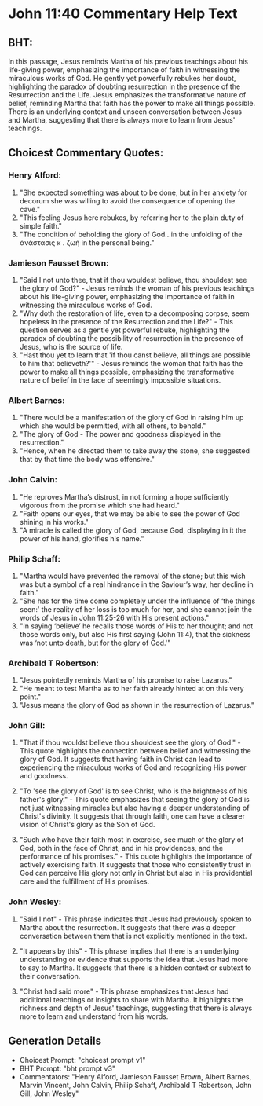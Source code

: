 # John 11:40 Commentary Help Text

## BHT:
In this passage, Jesus reminds Martha of his previous teachings about his life-giving power, emphasizing the importance of faith in witnessing the miraculous works of God. He gently yet powerfully rebukes her doubt, highlighting the paradox of doubting resurrection in the presence of the Resurrection and the Life. Jesus emphasizes the transformative nature of belief, reminding Martha that faith has the power to make all things possible. There is an underlying context and unseen conversation between Jesus and Martha, suggesting that there is always more to learn from Jesus' teachings.

## Choicest Commentary Quotes:
### Henry Alford:
1. "She expected something was about to be done, but in her anxiety for decorum she was willing to avoid the consequence of opening the cave."
2. "This feeling Jesus here rebukes, by referring her to the plain duty of simple faith."
3. "The condition of beholding the glory of God...in the unfolding of the ἀνάστασις κ . ζωή in the personal being."

### Jamieson Fausset Brown:
1. "Said I not unto thee, that if thou wouldest believe, thou shouldest see the glory of God?" - Jesus reminds the woman of his previous teachings about his life-giving power, emphasizing the importance of faith in witnessing the miraculous works of God.
2. "Why doth the restoration of life, even to a decomposing corpse, seem hopeless in the presence of the Resurrection and the Life?" - This question serves as a gentle yet powerful rebuke, highlighting the paradox of doubting the possibility of resurrection in the presence of Jesus, who is the source of life.
3. "Hast thou yet to learn that 'if thou canst believe, all things are possible to him that believeth?'" - Jesus reminds the woman that faith has the power to make all things possible, emphasizing the transformative nature of belief in the face of seemingly impossible situations.

### Albert Barnes:
1. "There would be a manifestation of the glory of God in raising him up which she would be permitted, with all others, to behold."
2. "The glory of God - The power and goodness displayed in the resurrection."
3. "Hence, when he directed them to take away the stone, she suggested that by that time the body was offensive."

### John Calvin:
1. "He reproves Martha’s distrust, in not forming a hope sufficiently vigorous from the promise which she had heard."
2. "Faith opens our eyes, that we may be able to see the power of God shining in his works."
3. "A miracle is called the glory of God, because God, displaying in it the power of his hand, glorifies his name."

### Philip Schaff:
1. "Martha would have prevented the removal of the stone; but this wish was but a symbol of a real hindrance in the Saviour’s way, her decline in faith."
2. "She has for the time come completely under the influence of ‘the things seen:’ the reality of her loss is too much for her, and she cannot join the words of Jesus in John 11:25-26 with His present actions."
3. "In saying ‘believe’ he recalls those words of His to her thought; and not those words only, but also His first saying (John 11:4), that the sickness was ‘not unto death, but for the glory of God.'"

### Archibald T Robertson:
1. "Jesus pointedly reminds Martha of his promise to raise Lazarus."
2. "He meant to test Martha as to her faith already hinted at on this very point."
3. "Jesus means the glory of God as shown in the resurrection of Lazarus."

### John Gill:
1. "That if thou wouldst believe thou shouldest see the glory of God." - This quote highlights the connection between belief and witnessing the glory of God. It suggests that having faith in Christ can lead to experiencing the miraculous works of God and recognizing His power and goodness.

2. "To 'see the glory of God' is to see Christ, who is the brightness of his father's glory." - This quote emphasizes that seeing the glory of God is not just witnessing miracles but also having a deeper understanding of Christ's divinity. It suggests that through faith, one can have a clearer vision of Christ's glory as the Son of God.

3. "Such who have their faith most in exercise, see much of the glory of God, both in the face of Christ, and in his providences, and the performance of his promises." - This quote highlights the importance of actively exercising faith. It suggests that those who consistently trust in God can perceive His glory not only in Christ but also in His providential care and the fulfillment of His promises.

### John Wesley:
1. "Said I not" - This phrase indicates that Jesus had previously spoken to Martha about the resurrection. It suggests that there was a deeper conversation between them that is not explicitly mentioned in the text.

2. "It appears by this" - This phrase implies that there is an underlying understanding or evidence that supports the idea that Jesus had more to say to Martha. It suggests that there is a hidden context or subtext to their conversation.

3. "Christ had said more" - This phrase emphasizes that Jesus had additional teachings or insights to share with Martha. It highlights the richness and depth of Jesus' teachings, suggesting that there is always more to learn and understand from his words.


## Generation Details
- Choicest Prompt: "choicest prompt v1"
- BHT Prompt: "bht prompt v3"
- Commentators: "Henry Alford, Jamieson Fausset Brown, Albert Barnes, Marvin Vincent, John Calvin, Philip Schaff, Archibald T Robertson, John Gill, John Wesley"
